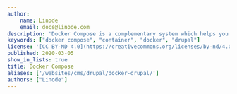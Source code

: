 ```yaml
---
author:
    name: Linode
    email: docs@linode.com
description: 'Docker Compose is a complementary system which helps you link together individual Docker containers so they can work together. Docker Compose facilitates the networking between them.'
keywords: ["docker compose", "container", "docker", "drupal"]
license: '[CC BY-ND 4.0](https://creativecommons.org/licenses/by-nd/4.0)'
published: 2020-03-05
show_in_lists: true
title: Docker Compose
aliases: ['/websites/cms/drupal/docker-drupal/']
authors: ["Linode"]
---
```

